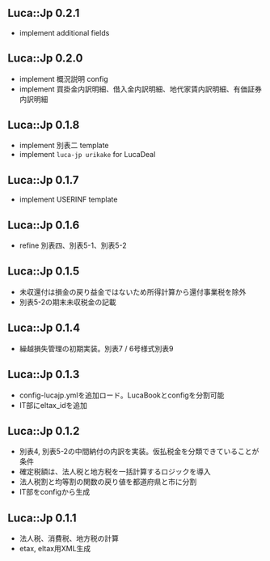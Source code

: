 ## Luca::Jp 0.2.1

* implement additional fields

## Luca::Jp 0.2.0

* implement 概況説明 config
* implement 買掛金内訳明細、借入金内訳明細、地代家賃内訳明細、有価証券内訳明細

## Luca::Jp 0.1.8

* implement 別表二 template
* implement `luca-jp urikake` for LucaDeal

## Luca::Jp 0.1.7

* implement USERINF template

## Luca::Jp 0.1.6

* refine 別表四、別表5-1、別表5-2

## Luca::Jp 0.1.5

* 未収還付は損金の戻り益金ではないため所得計算から還付事業税を除外
* 別表5-2の期末未収税金の記載

## Luca::Jp 0.1.4

* 繰越損失管理の初期実装。別表7 / 6号様式別表9

## Luca::Jp 0.1.3

* config-lucajp.ymlを追加ロード。LucaBookとconfigを分割可能
* IT部にeltax_idを追加

## Luca::Jp 0.1.2

* 別表4, 別表5-2の中間納付の内訳を実装。仮払税金を分類できていることが条件
* 確定税額は、法人税と地方税を一括計算するロジックを導入
* 法人税割と均等割の関数の戻り値を都道府県と市に分割
* IT部をconfigから生成

## Luca::Jp 0.1.1

* 法人税、消費税、地方税の計算
* etax, eltax用XML生成
